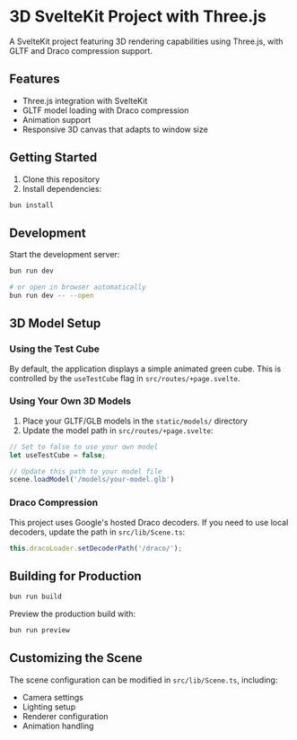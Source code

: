 # 3D SvelteKit Project with Three.js

A SvelteKit project featuring 3D rendering capabilities using Three.js, with GLTF and Draco compression support.

## Features

- Three.js integration with SvelteKit
- GLTF model loading with Draco compression
- Animation support
- Responsive 3D canvas that adapts to window size

## Getting Started

1. Clone this repository
2. Install dependencies:

```bash
bun install
```

## Development

Start the development server:

```bash
bun run dev

# or open in browser automatically
bun run dev -- --open
```

## 3D Model Setup

### Using the Test Cube

By default, the application displays a simple animated green cube. This is controlled by the `useTestCube` flag in `src/routes/+page.svelte`.

### Using Your Own 3D Models

1. Place your GLTF/GLB models in the `static/models/` directory
2. Update the model path in `src/routes/+page.svelte`:

```typescript
// Set to false to use your own model
let useTestCube = false;

// Update this path to your model file
scene.loadModel('/models/your-model.glb')
```

### Draco Compression

This project uses Google's hosted Draco decoders. If you need to use local decoders, update the path in `src/lib/Scene.ts`:

```typescript
this.dracoLoader.setDecoderPath('/draco/');
```

## Building for Production

```bash
bun run build
```

Preview the production build with:

```bash
bun run preview
```

## Customizing the Scene

The scene configuration can be modified in `src/lib/Scene.ts`, including:
- Camera settings
- Lighting setup
- Renderer configuration
- Animation handling

